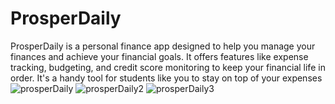 # ProsperDaily
ProsperDaily is a personal finance app designed to help you manage your finances and achieve your financial goals. It offers features like expense tracking, budgeting, and credit score monitoring to keep your financial life in order. It's a handy tool for students like you to stay on top of your expenses
![prosperDaily](https://github.com/nic00la1/ProsperDaily/assets/99048749/3703d795-4e15-4983-8cd7-919a9002c01e)
![prosperDaily2](https://github.com/nic00la1/ProsperDaily/assets/99048749/a9bc11a5-b4f3-4a3b-b795-e4c1f73711a7)
![prosperDaily3](https://github.com/nic00la1/ProsperDaily/assets/99048749/e5a6a9ac-ce43-4ada-940a-8572ec88a733)
